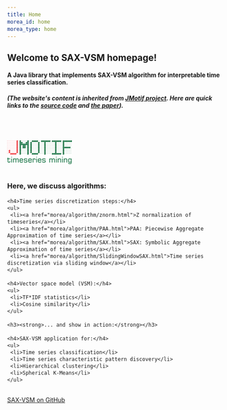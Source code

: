 ```yaml
---
title: Home
morea_id: home
morea_type: home
---
```


<div class="section-background-2" itemscope="" itemtype="http://schema.org/SoftwareApplication">
<div class="row top-buffer">
 <div class="col-sm-10">
    <h2><strong>Welcome to SAX-VSM homepage!</strong></h2>
    <h4>A Java library that implements SAX-VSM algorithm for interpretable time series classification.</h4>
    <h5><em>(The website's content is inherited from <a href="https://code.google.com/p/jmotif/">JMotif project</a>.
    Here are quick links to the <a href="https://github.com/jMotif/sax-vsm_classic">source code</a> and
    <a href="http://csdl.ics.hawaii.edu/techreports/2011/11-09/11-09.pdf">the paper</a>)</em>.</h5>
  </div>
  <div class="col-sm-2">
    <img style="margin-top: 50px; margin-bottom: 15px" src="morea/assets/logo.png" width="151px" class="img-responsive center-block">
  </div>
</div>
</div>

<div class="section-background-1">
<div class="container-fluid">
<div class="row top-buffer">

  <div class="col-sm-10">
    <h3><strong>Here, we discuss algorithms:</strong></h3>
           
    <h4>Time series discretization steps:</h4>
    <ul>
     <li><a href="morea/algorithm/znorm.html">Z normalization of timeseries</a></li>
     <li><a href="morea/algorithm/PAA.html">PAA: Piecewise Aggregate Approximation of time series</a></li>
     <li><a href="morea/algorithm/SAX.html">SAX: Symbolic Aggregate Approximation of time series</a></li>
     <li><a href="morea/algorithm/SlidingWindowSAX.html">Time series discretization via sliding window</a></li>
    </ul>
            
    <h4>Vector space model (VSM):</h4>
    <ul>
     <li>TF*IDF statistics</li>
     <li>Cosine similarity</li>
    </ul>
            
    <h3><strong>... and show in action:</strong></h3>

    <h4>SAX-VSM application for:</h4>
    <ul>
     <li>Time series classification</li>
     <li>Time series characteristic pattern discovery</li>
     <li>Hierarchical clustering</li>
     <li>Spherical K-Means</li>
    </ul>
  </div>
         
</div>
</div>
</div>

<div class="section-background-2" itemscope="" itemtype="http://schema.org/SoftwareApplication">
<div class="row top-buffer">
 <div class="col-md-12">
  <div class="form-group">
    &nbsp;
  </div>
 </div>
</div>
</div>


<!-- Add a github ribbon. -->
<link rel="stylesheet" href="css/gh-fork-ribbon.css">
<div class="github-fork-ribbon-wrapper right">
  <div class="github-fork-ribbon">
    <a href="https://github.com/jMotif/sax-vsm_classic">SAX-VSM on GitHub</a>
  </div>
</div>